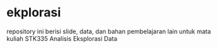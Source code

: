 # ekplorasi
repository ini berisi slide, data, dan bahan pembelajaran lain untuk mata kuliah STK335 Analisis Eksplorasi Data

